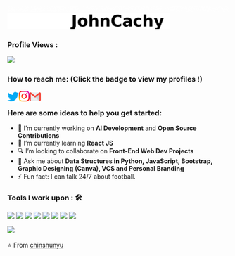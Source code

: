 ![Name](https://github.com/chinshunyu/chinshunyu/blob/main/blob/master/Hello(1).gif)
![Name](https://github.com/chinshunyu/chinshunyu/blob/main/blob/master/Name.png)

### Profile Views :<br>

<img src="https://profile-counter.glitch.me/chinshunyu/count.svg" />

### How to reach me: <strong>(Click the badge to view my profiles !)</strong>
 <a href="https://x.com/johncachyjp">
    <img align="left" alt="Satyam Goyal | Twitter" width="26px" src="https://github.com/chinshunyu/chinshunyu/blob/main/blob/master/Twitter.svg" />
  </a> &nbsp;&nbsp;
  <a href="https://www.instagram.com/john_cachy/">
    <img align="left" alt="Satyam Goyal | Instagram" width="24px" src="https://github.com/chinshunyu/chinshunyu/blob/main/blob/master/Instagram.svg" />
  </a> &nbsp;&nbsp;
  <a href="mailto:johncachyjp@gmail.com">
    <img align="left" alt="Satyam Goyal | Gmail" width="26px" src="https://github.com/chinshunyu/chinshunyu/blob/main/blob/master/Gmail.svg" />
  </a>


### Here are some ideas to help you get started:

- 🔭 I’m currently working on <strong>AI Development</strong> and <strong>Open Source Contributions</strong>
- 🌱 I’m currently learning <strong>React JS</strong>
- 🔍 I’m looking to collaborate on <strong>Front-End Web Dev Projects</strong>
- 💬 Ask me about <strong>Data Structures in Python, JavaScript, Bootstrap, Graphic Designing (Canva), VCS and Personal Branding</strong>
- ⚡ Fun fact: I can talk 24/7 about football.

### Tools I work upon : 🛠

 <img src="https://img.shields.io/badge/python%20-%2314354C.svg?&style=for-the-badge&logo=python&logoColor=white">   <img src="https://img.shields.io/badge/javascript%20-%23323330.svg?&style=for-the-badge&logo=javascript&logoColor=%23F7DF1E">   <img src="https://img.shields.io/badge/html5%20-%23E34F26.svg?&style=for-the-badge&logo=html5&logoColor=white">   <img src="https://img.shields.io/badge/css3%20-%231572B6.svg?&style=for-the-badge&logo=css3&logoColor=white">   <img src="https://img.shields.io/badge/react%20-%2320232a.svg?&style=for-the-badge&logo=react&logoColor=%2361DAFB">   <img src="https://img.shields.io/badge/bootstrap%20-%23563D7C.svg?&style=for-the-badge&logo=bootstrap&logoColor=white">   <img src="https://img.shields.io/badge/git%20-%23F05033.svg?&style=for-the-badge&logo=git&logoColor=white"/>   <img src="http://img.shields.io/badge/-VS%20Code-000000?style=for-the-badge&logo=Visual-studio-code&logoColor=blue">

<img src="https://github-readme-stats.vercel.app/api?username=chinshunyu&show_icons=true&title_color=03fc90&icon_color=03fc90&text_color=03fc90&bg_color=002b19">

⭐️ From [chinshunyu](https://github.com/chinshunyu)
